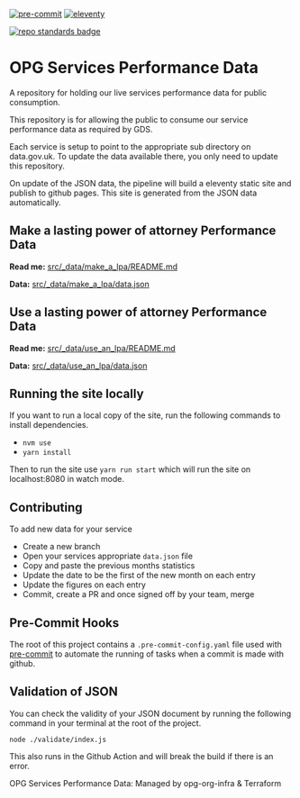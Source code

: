 [![pre-commit](https://img.shields.io/badge/pre--commit-enabled-brightgreen?logo=pre-commit&logoColor=white)](https://github.com/pre-commit/pre-commit)
[![eleventy](https://img.shields.io/badge/staticgen-eleventy-%23707070.svg?style=flat-square)](https://11ty.io)

[![repo standards badge](https://img.shields.io/badge/dynamic/json?color=blue&style=for-the-badge&logo=github&label=MoJ%20Compliant&query=%24.data%5B%3F%28%40.name%20%3D%3D%20%22performance-data%22%29%5D.status&url=https%3A%2F%2Foperations-engineering-reports.cloud-platform.service.justice.gov.uk%2Fgithub_repositories)](https://operations-engineering-reports.cloud-platform.service.justice.gov.uk/github_repositories#performance-data "Link to report")

# OPG Services Performance Data

A repository for holding our live services performance data for public consumption.

This repository is for allowing the public to consume our service performance data as required by GDS.

Each service is setup to point to the appropriate sub directory on data.gov.uk. To update
the data available there, you only need to update this repository.

On update of the JSON data, the pipeline will build a eleventy static site and publish to github pages. This site is generated from the JSON data automatically.

## Make a lasting power of attorney Performance Data

**Read me:** [src/_data/make_a_lpa/README.md](src/_data/make_a_lpa/README.md)

**Data:** [src/_data/make_a_lpa/data.json](src/_data/make_a_lpa/data.json)

## Use a lasting power of attorney Performance Data

**Read me:** [src/_data/use_an_lpa/README.md](src/_data/use_an_lpa/README.md)

**Data:** [src/_data/use_an_lpa/data.json](src/_data/use_an_lpa/data.json)

## Running the site locally

If you want to run a local copy of the site, run the following commands to install dependencies.

* `nvm use`
* `yarn install`

Then to run the site use `yarn run start` which will run the site on localhost:8080 in watch mode.

## Contributing

To add new data for your service

* Create a new branch
* Open your services appropriate `data.json` file
* Copy and paste the previous months statistics
* Update the date to be the first of the new month on each entry
* Update the figures on each entry
* Commit, create a PR and once signed off by your team, merge

## Pre-Commit Hooks

The root of this project contains a `.pre-commit-config.yaml` file used with [pre-commit](https://pre-commit.com/) to automate the running of tasks when a commit is made with github.

## Validation of JSON

You can check the validity of your JSON document by running the following command in your terminal at the root of the project.

`node ./validate/index.js`

This also runs in the Github Action and will break the build if there is an error.

OPG Services Performance Data: Managed by opg-org-infra &amp; Terraform
